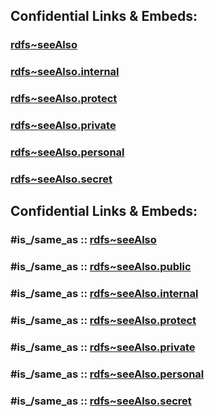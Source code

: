 
## Confidential Links & Embeds: 

### [rdfs~seeAlso](../../../../_public/W3C/RDF(Resource_Description_Framework)/RDF~Relations/rdfs~seeAlso.md) 

### [rdfs~seeAlso.internal](../../../../_internal/W3C/RDF(Resource_Description_Framework)/RDF~Relations/rdfs~seeAlso.internal.md) 

### [rdfs~seeAlso.protect](../../../../_protect/W3C/RDF(Resource_Description_Framework)/RDF~Relations/rdfs~seeAlso.protect.md) 

### [rdfs~seeAlso.private](../../../../_private/W3C/RDF(Resource_Description_Framework)/RDF~Relations/rdfs~seeAlso.private.md) 

### [rdfs~seeAlso.personal](../../../../_personal/W3C/RDF(Resource_Description_Framework)/RDF~Relations/rdfs~seeAlso.personal.md) 

### [rdfs~seeAlso.secret](../../../../_secret/W3C/RDF(Resource_Description_Framework)/RDF~Relations/rdfs~seeAlso.secret.md) 


## Confidential Links & Embeds: 

### #is_/same_as :: [rdfs~seeAlso](/_Standards/W3C/RDF(Resource_Description_Framework)/RDF~Relations/rdfs~seeAlso.md) 

### #is_/same_as :: [rdfs~seeAlso.public](/_public/W3C/RDF(Resource_Description_Framework)/RDF~Relations/rdfs~seeAlso.public.md) 

### #is_/same_as :: [rdfs~seeAlso.internal](/_internal/W3C/RDF(Resource_Description_Framework)/RDF~Relations/rdfs~seeAlso.internal.md) 

### #is_/same_as :: [rdfs~seeAlso.protect](/_protect/W3C/RDF(Resource_Description_Framework)/RDF~Relations/rdfs~seeAlso.protect.md) 

### #is_/same_as :: [rdfs~seeAlso.private](/_private/W3C/RDF(Resource_Description_Framework)/RDF~Relations/rdfs~seeAlso.private.md) 

### #is_/same_as :: [rdfs~seeAlso.personal](/_personal/W3C/RDF(Resource_Description_Framework)/RDF~Relations/rdfs~seeAlso.personal.md) 

### #is_/same_as :: [rdfs~seeAlso.secret](/_secret/W3C/RDF(Resource_Description_Framework)/RDF~Relations/rdfs~seeAlso.secret.md)

